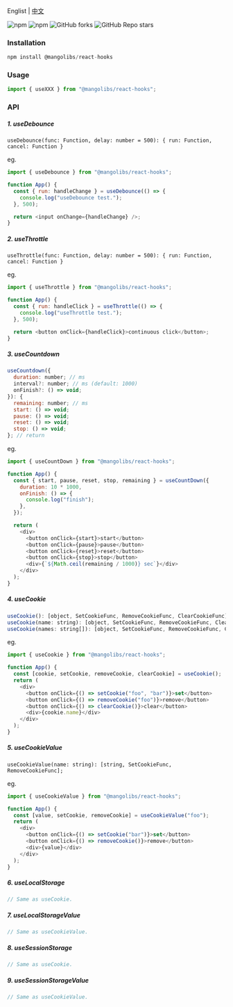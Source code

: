 Englist | <a href="https://github.com/chutaozh/mangolibs-react-hooks/blob/master/README-zh_CN.md" target="_blank">中文</a>

<p>
<img alt="npm" src="https://img.shields.io/npm/v/@mangolibs/react-hooks?logo=npm&color=%234ac41c">
<img alt="npm" src="https://img.shields.io/npm/dm/@mangolibs/react-hooks?logo=npm&color=%234ac41c">
<img alt="GitHub forks" src="https://img.shields.io/github/forks/chutaozh/mangolibs-react-hooks">
<img alt="GitHub Repo stars" src="https://img.shields.io/github/stars/chutaozh/mangolibs-react-hooks">
</p>

### Installation

```js
npm install @mangolibs/react-hooks
```

### Usage

```js
import { useXXX } from "@mangolibs/react-hooks";
```

### API

##### 1. useDebounce

`useDebounce(func: Function, delay: number = 500): { run: Function, cancel: Function }`

eg.

```js
import { useDebounce } from "@mangolibs/react-hooks";

function App() {
  const { run: handleChange } = useDebounce(() => {
    console.log("useDebounce test.");
  }, 500);

  return <input onChange={handleChange} />;
}
```

##### 2. useThrottle

`useThrottle(func: Function, delay: number = 500): { run: Function, cancel: Function }`

eg.

```js
import { useThrottle } from "@mangolibs/react-hooks";

function App() {
  const { run: handleClick } = useThrottle(() => {
    console.log("useThrottle test.");
  }, 500);

  return <button onClick={handleClick}>continuous click</button>;
}
```

##### 3. useCountdown

```js
useCountdown({
  duration: number; // ms
  interval?: number; // ms (default: 1000)
  onFinish?: () => void;
}): {
  remaining: number; // ms
  start: () => void;
  pause: () => void;
  reset: () => void;
  stop: () => void;
}; // return
```

eg.

```js
import { useCountDown } from "@mangolibs/react-hooks";

function App() {
  const { start, pause, reset, stop, remaining } = useCountDown({
    duration: 10 * 1000,
    onFinish: () => {
      console.log("finish");
    },
  });

  return (
    <div>
      <button onClick={start}>start</button>
      <button onClick={pause}>pause</button>
      <button onClick={reset}>reset</button>
      <button onClick={stop}>stop</button>
      <div>{`${Math.ceil(remaining / 1000)} sec`}</div>
    </div>
  );
}
```

##### 4. useCookie

```js
useCookie(): [object, SetCookieFunc, RemoveCookieFunc, ClearCookieFunc];
useCookie(name: string): [object, SetCookieFunc, RemoveCookieFunc, ClearCookieFunc];
useCookie(names: string[]): [object, SetCookieFunc, RemoveCookieFunc, ClearCookieFunc];
```

eg.

```js
import { useCookie } from "@mangolibs/react-hooks";

function App() {
  const [cookie, setCookie, removeCookie, clearCookie] = useCookie();
  return (
    <div>
      <button onClick={() => setCookie("foo", "bar")}>set</button>
      <button onClick={() => removeCookie("foo")}>remove</button>
      <button onClick={() => clearCookie()}>clear</button>
      <div>{cookie.name}</div>
    </div>
  );
}
```

##### 5. useCookieValue

`useCookieValue(name: string): [string, SetCookieFunc, RemoveCookieFunc];`

eg.

```js
import { useCookieValue } from "@mangolibs/react-hooks";

function App() {
  const [value, setCookie, removeCookie] = useCookieValue("foo");
  return (
    <div>
      <button onClick={() => setCookie("bar")}>set</button>
      <button onClick={() => removeCookie()}>remove</button>
      <div>{value}</div>
    </div>
  );
}
```

##### 6. useLocalStorage

```js
// Same as useCookie.
```

##### 7. useLocalStorageValue

```js
// Same as useCookieValue.
```

##### 8. useSessionStorage

```js
// Same as useCookie.
```

##### 9. useSessionStorageValue

```js
// Same as useCookieValue.
```

